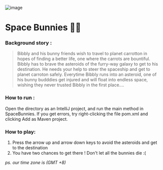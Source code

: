 ![image](https://www.notion.so/image/https%3A%2F%2Fs3-us-west-2.amazonaws.com%2Fsecure.notion-static.com%2Ff55786e9-3561-4508-9eec-f59854403bfc%2Fspacebunniies.png?table=block&id=df3130b3-0d3a-4834-af24-6c3f49cbc55d&width=2880&userId=8efdba2a-7cf6-457e-869f-1abf8ad6ab40&cache=v2)
# Space Bunnies 🐰🌌

### Background story :
> Bibbly and his bunny friends wish to travel to planet carrotton in hopes of finding a better life, one where the carrots are bountiful. 
> Bibbly has to brave the asteroids of the furry-way galaxy to get to his destination. He needs your help to steer the spaceship and get to planet carroton safely.
> Everytime Bibbly runs into an asteroid, one of his bunny budddies get injured and will float into endless space, wishing they never trusted Bibbly in the first place....

### How to run :
Open the directory as an IntelliJ project, and run the main method in SpaceBunnies.
If you get errors, try right-clicking the file pom.xml and clicking Add as Maven project.

### How to play:
1. Press the arrow up and arrow down keys to avoid the asteroids and get to the destination
2. You have two chances to get there ! Don't let all the bunnies die :(

_ps. our time zone is (GMT +8)_
